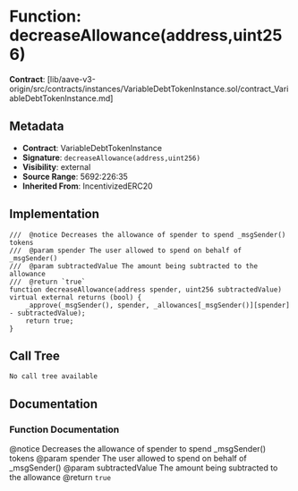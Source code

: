 # Function: decreaseAllowance(address,uint256)

**Contract**: [lib/aave-v3-origin/src/contracts/instances/VariableDebtTokenInstance.sol/contract_VariableDebtTokenInstance.md]

## Metadata

- **Contract**: VariableDebtTokenInstance
- **Signature**: `decreaseAllowance(address,uint256)`
- **Visibility**: external
- **Source Range**: 5692:226:35
- **Inherited From**: IncentivizedERC20

## Implementation

```solidity
///  @notice Decreases the allowance of spender to spend _msgSender() tokens
///  @param spender The user allowed to spend on behalf of _msgSender()
///  @param subtractedValue The amount being subtracted to the allowance
///  @return `true`
function decreaseAllowance(address spender, uint256 subtractedValue) virtual external returns (bool) {
    _approve(_msgSender(), spender, _allowances[_msgSender()][spender] - subtractedValue);
    return true;
}
```

## Call Tree

```
No call tree available
```

## Documentation

### Function Documentation

 @notice Decreases the allowance of spender to spend _msgSender() tokens
 @param spender The user allowed to spend on behalf of _msgSender()
 @param subtractedValue The amount being subtracted to the allowance
 @return `true`

